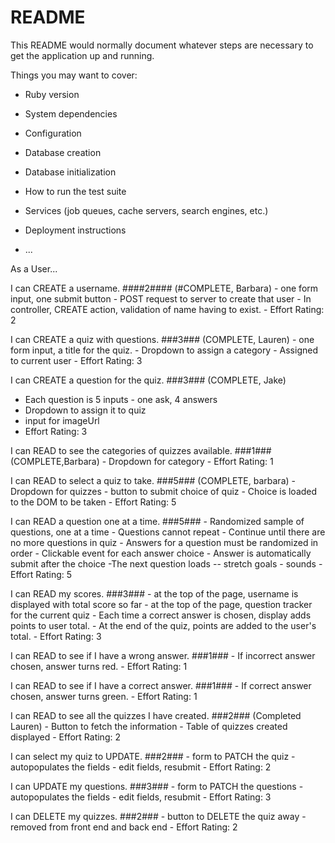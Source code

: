 # README

This README would normally document whatever steps are necessary to get the
application up and running.

Things you may want to cover:

* Ruby version

* System dependencies

* Configuration

* Database creation

* Database initialization

* How to run the test suite

* Services (job queues, cache servers, search engines, etc.)

* Deployment instructions

* ...

As a User...

I can CREATE a username. ####2#### (#COMPLETE, Barbara)
    - one form input, one submit button
    - POST request to server to create that user
    - In controller, CREATE action, validation of name having to exist. 
    - Effort Rating: 2
    

I can CREATE a quiz with questions. ###3### (COMPLETE, Lauren)
    - one form input, a title for the quiz.
    - Dropdown to assign a category
    - Assigned to current user
    - Effort Rating: 3
 

I can CREATE a question for the quiz. ###3### (COMPLETE, Jake)
   - Each question is 5 inputs - one ask, 4 answers
   - Dropdown to assign it to quiz
   - input for imageUrl
   - Effort Rating: 3

I can READ to see the categories of quizzes available. ###1###(COMPLETE,Barbara)
    - Dropdown for category
    - Effort Rating: 1

I can READ to select a quiz to take. ###5### (COMPLETE, barbara)
    - Dropdown for quizzes
    - button to submit choice of quiz
    - Choice is loaded to the DOM to be taken
    - Effort Rating: 5

I can READ a question one at a time. ###5###
    - Randomized sample of questions, one at a time
    - Questions cannot repeat
    - Continue until there are no more questions in quiz
    - Answers for a question must be randomized in order
    - Clickable event for each answer choice
    - Answer is automatically submit after the choice
    -The next question loads
    -- stretch goals - sounds
    - Effort Rating: 5

I can READ my scores. ###3###
    - at the top of the page, username is displayed with total score so far
    - at the top of the page, question tracker for the current quiz
    - Each time a correct answer is chosen, display adds points to user total.
    - At the end of the quiz, points are added to the user's total. 
    - Effort Rating: 3

I can READ to see if I have a wrong answer. ###1###
    - If incorrect answer chosen, answer turns red.
    - Effort Rating: 1

I can READ to see if I have a correct answer. ###1###
    - If correct answer chosen, answer turns green.
    - Effort Rating: 1

I can READ to see all the quizzes I have created. ###2### (Completed Lauren)
    - Button to fetch the information
    - Table of quizzes created displayed
    - Effort Rating: 2

I can select my quiz to UPDATE. ###2###
    - form to PATCH the quiz
    - autopopulates the fields
    - edit fields, resubmit
    - Effort Rating: 2

I can UPDATE my questions. ###3###
    - form to PATCH the questions
    - autopopulates the fields
    - edit fields, resubmit
    - Effort Rating: 3

I can DELETE my quizzes. ###2### 
    - button to DELETE the quiz away
    - removed from front end and back end
    - Effort Rating: 2